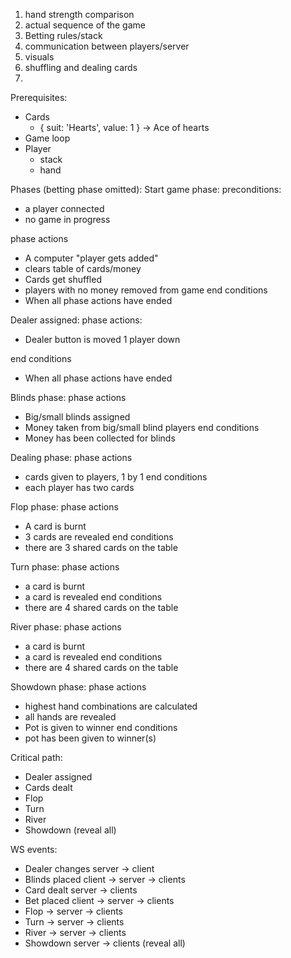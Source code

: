 1) hand strength comparison
2) actual sequence of the game
3) Betting rules/stack
4) communication between players/server
5) visuals
6) shuffling and dealing cards
7) 


Prerequisites:
- Cards
  - { suit: 'Hearts', value: 1 } -> Ace of hearts
- Game loop
- Player
  - stack
  - hand

Phases (betting phase omitted):
  Start game phase:
  preconditions:
  - a player connected
  - no game in progress

  phase actions
  - A computer "player gets added"
  - clears table of cards/money
  - Cards get shuffled
  - players with no money removed from game
  end conditions
  - When all phase actions have ended


  Dealer assigned:
  phase actions:
  - Dealer button is moved 1 player down

  end conditions
  - When all phase actions have ended

  Blinds phase:
  phase actions
  - Big/small blinds assigned
  - Money taken from big/small blind players
  end conditions
  - Money has been collected for blinds
  
  Dealing phase:
  phase actions
  - cards given to players, 1 by 1
  end conditions
  - each player has two cards

  Flop phase:
  phase actions
  - A card is burnt
  - 3 cards are revealed
  end conditions
  - there are 3 shared cards on the table

  Turn phase:
  phase actions
  - a card is burnt
  - a card is revealed
  end conditions
  - there are 4 shared cards on the table

  River phase:
  phase actions
  - a card is burnt
  - a card is revealed
  end conditions
  - there are 4 shared cards on the table

  Showdown phase:
  phase actions
  - highest hand combinations are calculated
  - all hands are revealed
  - Pot is given to winner
  end conditions
  - pot has been given to winner(s)

Critical path:
- Dealer assigned
- Cards dealt
- Flop
- Turn
- River
- Showdown (reveal all)

WS events:
- Dealer changes server -> client
- Blinds placed client -> server -> clients
- Card dealt server -> clients
- Bet placed client -> server -> clients
- Flop -> server -> clients
- Turn -> server -> clients
- River -> server -> clients
- Showdown server -> clients (reveal all)

